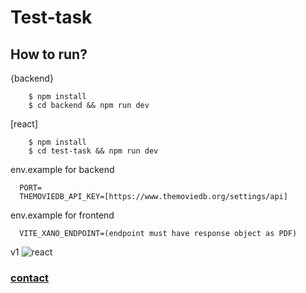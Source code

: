 # Test-task


## How to run?

{backend}

```
    $ npm install
    $ cd backend && npm run dev
```

[react]

```
    $ npm install
    $ cd test-task && npm run dev
```

env.example for backend

```
  PORT=
  THEMOVIEDB_API_KEY=[https://www.themoviedb.org/settings/api]

```

env.example for frontend

```
  VITE_XANO_ENDPOINT=(endpoint must have response object as PDF)

```

v1
![react](https://media.giphy.com/media/dNbk9eklZp10ZL5N1I/giphy.gif)

### [contact](mailto:ekimbasoglu@hotmail.com)
